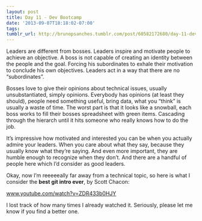 ```yaml
---
layout: post
title: Day 11 - Dev Bootcamp
date: '2013-09-07T18:18:02-07:00'
tags: 
tumblr_url: http://brunopsanches.tumblr.com/post/60582172680/day-11-dev-bootcamp
---
```

<p>Leaders are different from bosses. Leaders inspire and motivate people to achieve an objective. A boss is not capable of creating an identity between the people and the goal. Forcing his subordinates to exhale their motivation to conclude his own objectives. Leaders act in a way that there are no &#8220;subordinates&#8221;.</p>
<p>Bosses love to give their opinions about technical issues, usually unsubstantiated, simply opinions. Everybody has opinions (at least they should), people need something useful, bring data, what you &#8220;think&#8221; is usually a waste of time. The worst part is that it looks like a snowball, each boss works to fill their bosses spreadsheet with green items. Cascading through the hierarch until it hits someone who really knows how to do the job.</p>
<p>It&#8217;s impressive how motivated and interested you can be when you actually admire your leaders. When you care about what they say, because they usually know what they&#8217;re saying. And even more important, they are humble enough to recognize when they don&#8217;t. And there are a handful of people here which I&#8217;d consider as good leaders.</p>
<p>Okay, now I&#8217;m reeeeeally far away from a technical topic, so here is what I consider the <strong>best git intro ever</strong>, by Scott Chacon:</p>
<p><a class="vt-p" href="http://www.youtube.com/watch?v=ZDR433b0HJY"><a href="http://www.youtube.com/watch?v=ZDR433b0HJY">www.youtube.com/watch?v=ZDR433b0HJY</a></a></p>
<p>I lost track of how many times I already watched it.<span> Seriously, please let me know if you find a better one.</span></p>
